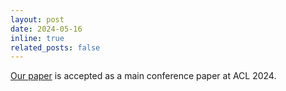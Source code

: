 ```yaml
---
layout: post
date: 2024-05-16
inline: true
related_posts: false
---
```


[Our paper](https://arxiv.org/abs/2402.11253) is accepted as a main conference paper at ACL 2024.